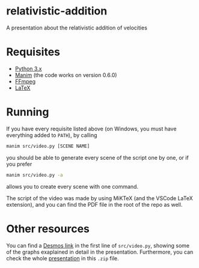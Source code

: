 # relativistic-addition
A presentation about the relativistic addition of velocities

# Requisites
- [Python 3.x](https://www.python.org/downloads/)
- [Manim](https://github.com/3b1b/manim) (the code works on version 0.6.0)
- [FFmpeg](https://github.com/BtbN/FFmpeg-Builds/releases)
- [LaTeX](https://www.latex-project.org/get/) 

# Running
If you have every requisite listed above (on Windows, you must have everything added to `PATH`), by calling

```sh
manim src/video.py [SCENE NAME]
```

you should be able to generate every scene of the script one by one, or if you prefer

```sh
manim src/video.py -a
```

allows you to create every scene with one command.

The script of the video was made by using MiKTeX (and the VSCode LaTeX extension), and you can find the PDF file in the root of the repo as well.

# Other resources
You can find a [Desmos link](https://www.desmos.com/calculator/fa2rrfpa6x) in the first line of `src/video.py`, showing some of the graphs exaplained in detail in the presentation. Furthermore, you can check the whole [presentation](https://drive.google.com/file/d/11DevQtEEt29_GwlbLjNF7ROIAOxwsKuw/view?usp=sharing) in this `.zip` file.
